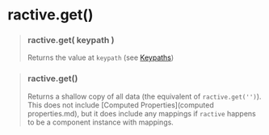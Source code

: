# ractive.get()

> ### ractive.get( keypath )
> Returns the value at `keypath` (see [Keypaths](Keypaths.md))

> ### ractive.get()
> Returns a shallow copy of all data (the equivalent of `ractive.get('')`). This does not include [Computed Properties](computed properties.md), but it does include any mappings if `ractive` happens to be a component instance with mappings.
